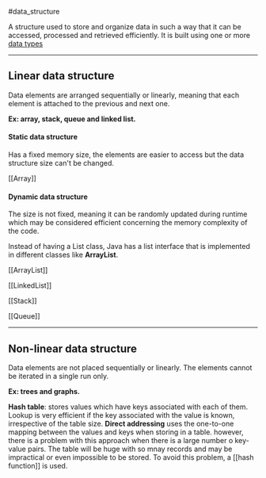 #data_structure

A structure used to store and organize data in such a way that it can be accessed, processed and retrieved efficiently. It is built using one or more [data types](<Data Type>)

----------

## Linear data structure

Data elements are arranged sequentially or linearly, meaning that each element is attached to the previous and next one.

**Ex: array, stack, queue and linked list.**

#### Static data structure

Has a fixed memory size, the elements are easier to access but the data structure size can't be changed.

[[Array]]

#### Dynamic data structure

The size is not fixed, meaning it can be randomly updated during runtime which may be considered efficient concerning the memory complexity of the code.

Instead of having a List class, Java has a list interface that is implemented in different classes like **ArrayList**.

[[ArrayList]]

[[LinkedList]]

[[Stack]]

[[Queue]]

-------------

## Non-linear data structure

Data elements are not placed sequentially or linearly. The elements cannot be iterated in a single run only.

**Ex: trees and graphs.**

**Hash table**: stores values which have keys associated with each of them. Lookup is very efficient if the key associated with the value is known, irrespective of the table size. **Direct addressing** uses the one-to-one mapping between the values and keys when storing in a table. however, there is a problem with this approach when there is a large number o key-value pairs. The table will be huge with so mnay records and may be impractical or even impossible to be stored. To avoid this problem, a [[hash function]] is used.